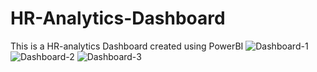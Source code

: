 # HR-Analytics-Dashboard
This is a HR-analytics Dashboard created using PowerBI
![Dashboard-1](https://github.com/Stephen-2018/HR-Analytics-Dashboard/assets/78072485/736d083e-8526-4071-a54c-eca7cfe3db3d)
![Dashboard-2](https://github.com/Stephen-2018/HR-Analytics-Dashboard/assets/78072485/7ff66294-bc1d-4eaf-a5aa-cbdd0db2413f)
![Dashboard-3](https://github.com/Stephen-2018/HR-Analytics-Dashboard/assets/78072485/32c1be04-b02f-447c-b514-e700787a5ac8)



